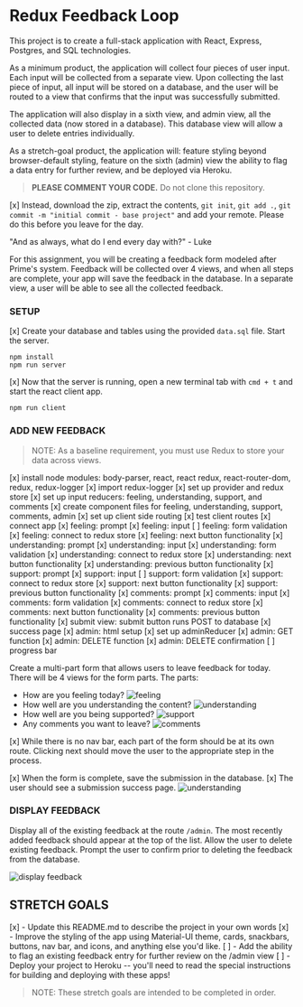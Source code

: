 # Redux Feedback Loop

<!-- Project description in my own words -->

This project is to create a full-stack application with React, Express, Postgres, and SQL technologies.

As a minimum product, the application will collect four pieces of user input. Each input will be collected from a separate view. Upon collecting the last piece of input, all input will be stored on a database, and the user will be routed to a view that confirms that the input was successfully submitted.

The application will also display in a sixth view, and admin view, all the collected data (now stored in a database). This database view will allow a user to delete entries individually.

As a stretch-goal product, the application will: feature styling beyond browser-default styling, feature on the sixth (admin) view the ability to flag a data entry for further review, and be deployed via Heroku.

<!-- End Project description in my own words -->


> **PLEASE COMMENT YOUR CODE.** Do not clone this repository. 

[x] Instead, download the zip, extract the contents, `git init`, `git add .`, `git commit -m "initial commit - base project"` and add your remote. Please do this before you leave for the day.

"And as always, what do I end every day with?" - Luke


 For this assignment, you will be creating a feedback form modeled after Prime's system. Feedback will be collected over 4 views, and when all steps are complete, your app will save the feedback in the database. In a separate view, a user will be able to see all the collected feedback. 

### SETUP

[x] Create your database and tables using the provided `data.sql` file. Start the server.

```
npm install
npm run server
```

[x] Now that the server is running, open a new terminal tab with `cmd + t` and start the react client app.

```
npm run client
```

### ADD NEW FEEDBACK

> NOTE: As a baseline requirement, you must use Redux to store your data across views.

[x] install node modules: body-parser, react, react redux, react-router-dom, redux, redux-logger
[x] import redux-logger
[x] set up provider and redux store
[x] set up input reducers: feeling, understanding, support, and comments
[x] create component files for feeling, understanding, support, comments, admin
[x] set up client side routing
[x] test client routes
[x] connect app
[x] feeling: prompt
[x] feeling: input
[ ] feeling: form validation
[x] feeling: connect to redux store
[x] feeling: next button functionality
[x] understanding: prompt
[x] understanding: input
[x] understanding: form validation
[x] understanding: connect to redux store
[x] understanding: next button functionality
[x] understanding: previous button functionality
[x] support: prompt
[x] support: input
[ ] support: form validation
[x] support: connect to redux store
[x] support: next button functionality
[x] support: previous button functionality
[x] comments: prompt
[x] comments: input
[x] comments: form validation
[x] comments: connect to redux store
[x] comments: next button functionality
[x] comments: previous button functionality
[x] submit view: submit button runs POST to database
[x] success page
[x] admin: html setup
[x] set up adminReducer
[x] admin: GET function
[x] admin: DELETE function
[x] admin: DELETE confirmation
[ ] progress bar

Create a multi-part form that allows users to leave feedback for today. 
There will be 4 views for the form parts.
The parts:
- How are you feeling today?
![feeling](wireframes/page-one.png)
- How well are you understanding the content?
![understanding](wireframes/page-two.png)
- How well are you being supported?
![support](wireframes/page-three.png)
- Any comments you want to leave?
![comments](wireframes/page-four.png)

[x] While there is no nav bar, each part of the form should be at its own route. Clicking next should move the user to the appropriate step in the process.

 [x] When the form is complete, save the submission in the database. 
 [x] The user should see a submission success page.
 ![understanding](wireframes/page-five.png)

### DISPLAY FEEDBACK

Display all of the existing feedback at the route `/admin`. The most recently added feedback should appear at the top of the list. Allow the user to delete existing feedback. Prompt the user to confirm prior to deleting the feedback from the database.

![display feedback](wireframes/admin.png)

## STRETCH GOALS

[x] - Update this README.md to describe the project in your own words
[x] - Improve the styling of the app using Material-UI theme, cards, snackbars, buttons, nav bar, and icons, and anything else you'd like.
[ ] - Add the ability to flag an existing feedback entry for further review on the /admin view
[ ] - Deploy your project to Heroku -- you'll need to read the special instructions for building and deploying with these apps! 


> NOTE: These stretch goals are intended to be completed in order.
